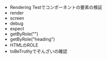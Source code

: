 - Rendering Testでコンポーネントの要素の検証
- render
- screen
- debug
- expect
- getByRole("")
- getByRole("heading")
- HTMLのROLE
- toBeTruthyでぞんざいの確認
